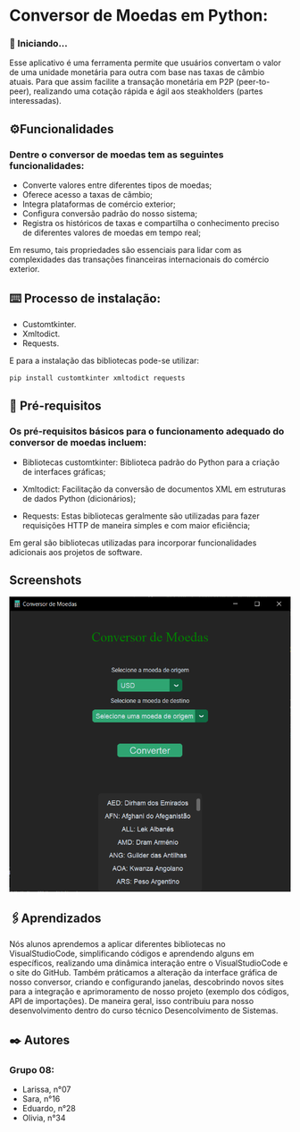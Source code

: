 
# Conversor de Moedas em Python:  
### 🚀 Iniciando...

Esse aplicativo é uma ferramenta permite que usuários convertam o valor de uma unidade monetária para outra com base nas taxas de câmbio atuais. Para que assim facilite a transação monetária em P2P (peer-to-peer), realizando uma cotação rápida e ágil aos steakholders (partes interessadas). 
## ⚙️Funcionalidades
### Dentre o conversor de moedas tem as seguintes funcionalidades:
- Converte valores entre diferentes tipos de moedas;
- Oferece acesso a taxas de câmbio; 
- Integra plataformas de comércio exterior;
- Configura conversão padrão do nosso sistema;
- Registra os históricos de taxas e compartilha o conhecimento preciso de diferentes valores de moedas em tempo real;

Em resumo, tais propriedades são essenciais para lidar com as complexidades das transações financeiras internacionais do comércio exterior.


## ⌨️ Processo de instalação:

- Customtkinter.
- Xmltodict.
- Requests. 

E para a instalação das bibliotecas pode-se utilizar:

```bash
pip install customtkinter xmltodict requests
```
    
## 🔧 Pré-requisitos
### Os pré-requisitos básicos para o funcionamento adequado do conversor de moedas incluem:
- Bibliotecas customtkinter: Biblioteca padrão do Python para a criação de interfaces gráficas;

- Xmltodict: Facilitação da conversão de documentos XML em estruturas de dados Python (dicionários);
- Requests: Estas bibliotecas geralmente são utilizadas para fazer requisições HTTP de maneira simples e com maior eficiência;

 Em geral são bibliotecas utilizadas para incorporar funcionalidades adicionais aos projetos de software.


 

## Screenshots

 <img src="image.png">


## 🖇️Aprendizados

Nós alunos aprendemos a aplicar diferentes bibliotecas no VisualStudioCode, simplificando códigos e aprendendo alguns em específicos, realizando uma dinâmica interação entre o VisualStudioCode e o site do GitHub. Também práticamos a alteração da interface gráfica de nosso conversor, criando e configurando janelas, descobrindo novos sites para a integração e aprimoramento de nosso projeto (exemplo dos códigos, API de importações). De maneira geral, isso contribuiu para nosso desenvolvimento dentro do curso técnico Desencolvimento de Sistemas.



## ✒️ Autores
### Grupo 08:
- Larissa, n°07
- Sara, n°16
- Eduardo, n°28
- Olivia, n°34
